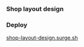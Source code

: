 ### Shop layout design
### Deploy
[shop-layout-design.surge.sh](https://shop-layout-design.surge.sh)
